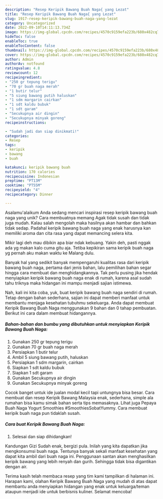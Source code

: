 ```yaml
---
description: "Resep Keripik Bawang Buah Naga{ yang Lezat"
title: "Resep Keripik Bawang Buah Naga{ yang Lezat"
slug: 1917-resep-keripik-bawang-buah-naga-yang-lezat
category: Uncategorized
date: 2022-09-10T14:11:13.734Z
image: https://img-global.cpcdn.com/recipes/4570c9159efa223b/680x482cq70/keripik-bawang-buah-naga-foto-resep-utama.jpg
hideToc: false
enableToc: true
enableTocContent: false
thumbnail: https://img-global.cpcdn.com/recipes/4570c9159efa223b/680x482cq70/keripik-bawang-buah-naga-foto-resep-utama.jpg
cover: https://img-global.cpcdn.com/recipes/4570c9159efa223b/680x482cq70/keripik-bawang-buah-naga-foto-resep-utama.jpg
author: Admin
authorAv: notfound
ratingvalue: 4.8
reviewcount: 12
recipeingredient:
- "250 gr tepung terigu"
- "70 gr buah naga merah"
- "1 butir telur"
- "5 siung bawang putih haluskan"
- "1 sdm margarin cairkan"
- "1 sdt kaldu bubuk"
- "1 sdt garam"
- "Secukupnya air dingin"
- "Secukupnya minyak goreng"
recipeinstructions:

- "Sudah jadi dan siap dinikmati!"
categories:
- Resep
tags:
- keripik
- bawang
- buah

katakunci: keripik bawang buah 
nutrition: 170 calories
recipecuisine: Indonesian
preptime: "PT13M"
cooktime: "PT55M"
recipeyield: "4"
recipecategory: Dinner

---
```



Asalamu'alaikum Anda sedang mencari inspirasi resep keripik bawang buah naga yang unik? Cara membuatnya memang Agak tidak susah dan tidak juga mudah. Kalau salah mengolah maka hasilnya akan hambar dan bahkan tidak sedap. Padahal keripik bawang buah naga yang enak harusnya kan memiliki aroma dan cita rasa yang dapat memancing selera kita.


Mikir lagi deh mau dibikin apa biar ndak kebuang. Yakin deh, pasti nggak ada yg makan kalo cuma gitu aja. Tetiba kepikiran sama keripik buah naga yg pernah aku makan waktu ke Malang dulu.

Banyak hal yang sedikit banyak mempengaruhi kualitas rasa dari keripik bawang buah naga, pertama dari jenis bahan, lalu pemilihan bahan segar hingga cara membuat dan menghidangkannya. Tak perlu pusing jika hendak menyiapkan keripik bawang buah naga enak di rumah, karena asal sudah tahu triknya maka hidangan ini mampu menjadi sajian istimewa.


Nah, kali ini kita coba, yuk, buat keripik bawang buah naga sendiri di rumah. Tetap dengan bahan sederhana, sajian ini dapat memberi manfaat untuk membantu menjaga kesehatan tubuhmu sekeluarga. Anda dapat membuat Keripik Bawang Buah Naga menggunakan 9 bahan dan 0 tahap pembuatan. Berikut ini cara dalam membuat hidangannya.

<!--inarticleads1-->

##### Bahan-bahan dan bumbu yang dibutuhkan untuk menyiapkan Keripik Bawang Buah Naga:

1. Gunakan 250 gr tepung terigu
1. Gunakan 70 gr buah naga merah
1. Persiapkan 1 butir telur
1. Ambil 5 siung bawang putih, haluskan
1. Persiapkan 1 sdm margarin, cairkan
1. Siapkan 1 sdt kaldu bubuk
1. Siapkan 1 sdt garam
1. Gunakan Secukupnya air dingin
1. Gunakan Secukupnya minyak goreng


Cocok banget untuk ide jualan modal kecil tapi untungnya bisa besar. Cara membuat dan resep Keripik Bawang Malaysia enak, sederhana, simple ala rumahan bisa kamu simak bahan serta tips memasaknya. Lihat juga Pepaya Buah Naga Yogurt Smoothies #SmoothiesSobatYummy. Cara membuat keripik buah naga pun tidaklah susah. 

<!--inarticleads2-->

##### Cara buat Keripik Bawang Buah Naga:


1. Selesai dan siap dihidangkan!

Kandungan Gizi Sudah enak, bergizi pula. Inilah yang kita dapatkan jika mengkonsumsi buah naga. Tentunya banyak sekali manfaat kesehatan yang dapat kita ambil dari buah naga ini. Penggunaan santan akan menghasilkan keripik bawang yang lebih renyah dan gurih. Sehingga tidak bisa digantikan dengan air. 

Terima kasih telah membaca resep yang tim kami tampilkan di halaman ini. Harapan kami, olahan Keripik Bawang Buah Naga yang mudah di atas dapat membantu anda menyiapkan hidangan yang enak untuk keluarga/teman ataupun menjadi ide untuk berbisnis kuliner. Selamat mencoba!
